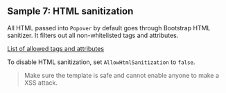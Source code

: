 ## Sample 7: HTML sanitization

All HTML passed into `Popover` by default goes through Bootstrap HTML sanitizer. It filters out all non-whitelisted tags and attributes.  

[List of allowed tags and attributes](https://getbootstrap.com/docs/4.3/getting-started/javascript/#sanitizer)  

To disable HTML sanitization, set `AllowHtmlSanitization` to `false`.

> Make sure the template is safe and cannot enable anyone to make a XSS attack.